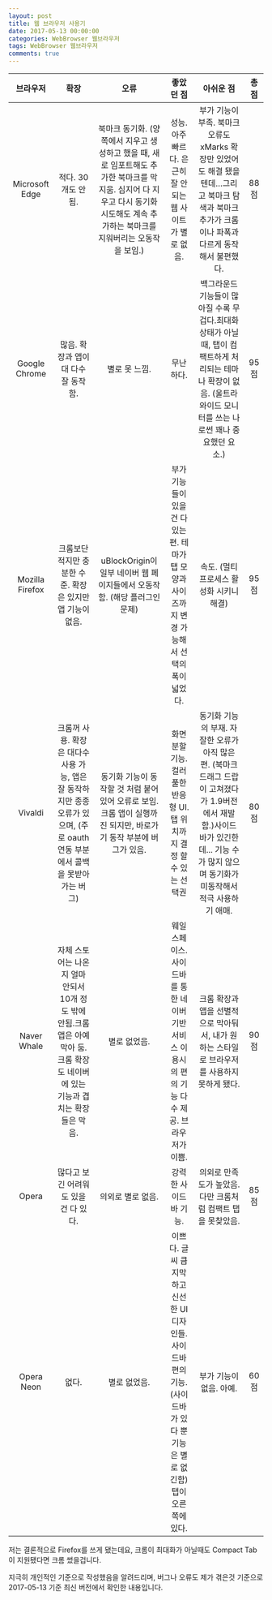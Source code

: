 ```yaml
---
layout: post
title: 웹 브라우저 사용기
date: 2017-05-13 00:00:00
categories: WebBrowser 웹브라우저
tags: WebBrowser 웹브라우저
comments: true
---
```

|브라우저|확장|오류|좋았던 점|아쉬운 점|총점|
|:---:|:---:|:---:|:---:|:---:|:---:|
|Microsoft Edge|적다. 30개도 안됨.|북마크 동기화. (양쪽에서 지우고 생성하고 했을 때, 새로 임포트해도 추가한 북마크를 막 지움.  심지어 다 지우고 다시 동기화 시도해도 계속 추가하는 북마크를 지워버리는 오동작을 보임.)|성능. 아주 빠르다. 은근히 잘 안되는 웹 사이트가 별로 없음.|부가 기능이 부족. 북마크 오류도 xMarks 확장만 있었어도 해결 됐을텐데…그리고 북마크 탐색과 북마크 추가가 크롬이나 파폭과 다르게 동작해서 불편했다.|88점|
|Google Chrome|많음. 확장과 앱이 대 다수 잘 동작함.|별로 못 느낌.|무난하다.|백그라운드 기능들이 많아질 수록 무겁다.최대화 상태가 아닐 때, 탭이 컴팩트하게 처리되는 테마나 확장이 없음. (울트라 와이드 모니터를 쓰는 나로썬 꽤나 중요했던 요소.)|95점|
|Mozilla Firefox|크롬보단 적지만 충분한 수준. 확장은 있지만 앱 기능이 없음.|uBlockOrigin이 일부 네이버 웹 페이지들에서 오동작함. (해당 플러그인 문제)|부가 기능들이 있을 건 다 있는 편. 테마가 탭 모양과 사이즈까지 변경 가능해서 선택의 폭이 넓었다.|속도. (멀티 프로세스 활성화 시키니 해결)|95점|
|Vivaldi|크롬꺼 사용. 확장은 대다수 사용 가능, 앱은 잘 동작하지만 종종 오류가 있으며, (주로 oauth 연동 부분에서 콜백을 못받아가는 버그)|동기화 기능이 동작할 것 처럼 붙어 있어 오류로 보임.크롬 앱이 실행까진 되지만, 바로가기 동작 부분에 버그가 있음.|화면 분할 기능. 컬러풀한 반응형 UI.탭 위치까지 결정 할 수 있는 선택권|동기화 기능의 부재. 자잘한 오류가 아직 많은 편. (북마크 드래그 드랍이 고쳐졌다가 1.9버전에서 재발 함.)사이드 바가 있긴한데... 기능 수가 많지 않으며 동기화가 미동작해서 적극 사용하기 애매.|80점|
|Naver Whale|자체 스토어는 나온 지 얼마 안되서 10개 정도 밖에 안됨.크롬 앱은 아예 막아 둠. 크롬 확장도 네이버에 있는 기능과 겹치는 확장들은 막음.|별로 없었음.|웨일 스페이스. 사이드바를 통한 네이버 기반 서비스 이용시의 편의 기능 다수 제공. 브라우저가 이쁨.|크롬 확장과 앱을 선별적으로 막아둬서, 내가 원하는 스타일로 브라우저를 사용하지 못하게 됐다.|90점|
|Opera|많다고 보긴 어려워도 있을 건 다 있다.|의외로 별로 없음.|강력한 사이드바 기능.|의외로 만족도가 높았음. 다만 크롬처럼 컴팩트 탭을 못찾았음.|85점|
|Opera Neon|없다.|별로 없었음.|이쁘다. 글씨 큼지막하고 신선한 UI 디자인들.사이드바 편의 기능. (사이드바가 있다 뿐 기능은 별로 없긴함)탭이 오른쪽에 있다.|부가 기능이 없음. 아예.|60점|

저는 결론적으로 Firefox를 쓰게 됐는데요, 크롬이 최대화가 아닐때도 Compact Tab이 지원됐다면 크롬 썼을겁니다.

지극히 개인적인 기준으로 작성했음을 알려드리며, 버그나 오류도 제가 겪은것 기준으로 2017-05-13 기준 최신 버전에서 확인한 내용입니다.
